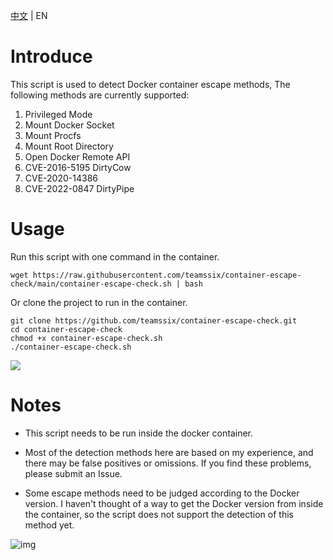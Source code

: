 [中文](https://github.com/teamssix/container-escape-check/blob/master/README_ZH.md) | EN

# Introduce

This script is used to detect Docker container escape methods, The following methods are currently supported:

1. Privileged Mode
2. Mount Docker Socket
3. Mount Procfs
4. Mount Root Directory
5. Open Docker Remote API
6. CVE-2016-5195 DirtyCow
7. CVE-2020-14386 
8. CVE-2022-0847 DirtyPipe

# Usage

Run this script with one command in the container.

```
wget https://raw.githubusercontent.com/teamssix/container-escape-check/main/container-escape-check.sh | bash
```

Or clone the project to run in the container.

```
git clone https://github.com/teamssix/container-escape-check.git
cd container-escape-check
chmod +x container-escape-check.sh
./container-escape-check.sh
```

![](https://cdn.jsdelivr.net/gh/teamssix/BlogImages/imgs/202203181518954.png)

# Notes

* This script needs to be run inside the docker container.

* Most of the detection methods here are based on my experience, and there may be false positives or omissions. If you find these problems, please submit an Issue.
* Some escape methods need to be judged according to the Docker version. I haven't thought of a way to get the Docker version from inside the container, so the script does not support the detection of this method yet.

![img](https://cdn.jsdelivr.net/gh/teamssix/BlogImages/imgs/TeamsSix_Subscription_Logo2.png)
